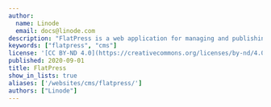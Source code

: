 ```yaml
---
author:
  name: Linode
  email: docs@linode.com
description: "FlatPress is a web application for managing and publishing blogs. Modeled on other popular content management systems for blogging, FlatPress uses a file-based system for storing content and does not require any kind of database system."
keywords: ["flatpress", "cms"]
license: '[CC BY-ND 4.0](https://creativecommons.org/licenses/by-nd/4.0)'
published: 2020-09-01
title: FlatPress
show_in_lists: true
aliases: ['/websites/cms/flatpress/']
authors: ["Linode"]
---
```


